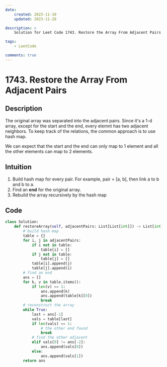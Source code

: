 ```yaml
---
date:
    created: 2023-11-10
    updated: 2023-11-28

description: >
	Solution for Leet Code 1743. Restore the Array From Adjacent Pairs

tags:
    - LeetCode

comments: true
---
```


# 1743. Restore the Array From Adjacent Pairs

## Description

The original array was separated into the adjacent pairs. Since it's a 1-d array, except for the start and the end, every elemnt has two adjacent neighbors. To keep track of the relations, the common approach is to use hash map. 

We can expect that the start and the end can only map to 1 element and all the other elements can map to 2 elements.

## Intuition

1. Build hash map for every pair. For example, pair = [a, b], then link a to b and b to a.
2. Find an **end** for the original array.
3. Rebuild the array recursively by the hash map

## Code

```python
class Solution:
    def restoreArray(self, adjacentPairs: List[List[int]]) -> List[int]:
        # build hash map
        table = {}
        for i, j in adjacentPairs:
            if i not in table:
                table[i] = []
            if j not in table:
                table[j] = []
            table[i].append(j)
            table[j].append(i)
        # find an end
        ans = []
        for k, v in table.items():
            if len(v) == 1:
                ans.append(k)
                ans.append(table[k][0])
                break
        # reconstruct the array
        while True:
            last = ans[-1]
            vals = table[last]
            if len(vals) == 1:
                # the other end found
                break
            # find the other adjacent
            elif vals[0] != ans[-2]:
                ans.append(vals[0])
            else:
                ans.append(vals[1])
        return ans
```